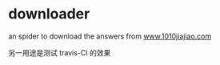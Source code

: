 # downloader
an spider to download the answers from www.1010jiajiao.com

另一用途是测试 $\text{travis-CI}$ 的效果